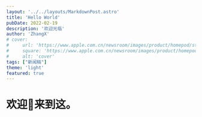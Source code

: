 ```yaml
---
layout: '../../layouts/MarkdownPost.astro'
title: 'Hello World'
pubDate: 2022-02-19
description: '欢迎光临'
author: 'ZhangX'
# cover:
#     url: 'https://www.apple.com.cn/newsroom/images/product/homepod/standard/Apple-HomePod-hero-230118_big.jpg.large_2x.jpg'
#     square: 'https://www.apple.com.cn/newsroom/images/product/homepod/standard/Apple-HomePod-hero-230118_big.jpg.large_2x.jpg'
#     alt: 'cover'
tags: ["新闻稿"] 
theme: 'light'
featured: true
---
```


# 欢迎👏来到这。